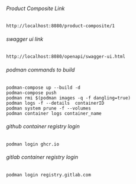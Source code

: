 
###### Product Composite Link
    http://localhost:8080/product-composite/1

###### swagger ui link
    http://localhost:8080/openapi/swagger-ui.html   

###### podman commands to build
    podman-compose up --build -d
    podman-compose push
    podman rmi $(podman images -q -f dangling=true)
    podman logs -f --details  containerID
    podman system prune -f --volumes
    podman container logs container_name

###### github container registry login
    podman login ghcr.io
###### gitlab container registry login
    podman login registry.gitlab.com

    
